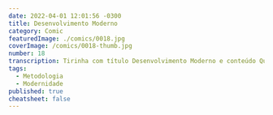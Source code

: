 ```yaml
---
date: 2022-04-01 12:01:56 -0300
title: Desenvolvimento Moderno
category: Comic
featuredImage: ./comics/0018.jpg
coverImage: /comics/0018-thumb.jpg
number: 18
transcription: Tirinha com título Desenvolvimento Moderno e conteúdo Quadro 1. Sophie e Afonso conversando no escritório Afonso fala "Aquele projeto grande que estavamos planejando, temos todos os passos para execução dele". Quadro 2. Sophie fala "Não seria melhor integrar o cliente no processo e ajustando com os retornos dos progressos?". Quadro 3. Afonso fala "Parece uma boa, mas vamos fazer do jeito mais tradicional, dá certo na engenheria civil".
tags:
  - Metodologia
  - Modernidade
published: true
cheatsheet: false
---
```

